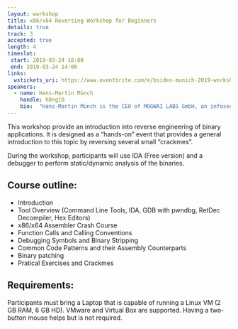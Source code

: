 ```yaml
---
layout: workshop
title: x86/x64 Reversing Workshop for Beginners
details: true
track: 3
accepted: true
length: 4
timeslot:
 start: 2019-03-24 18:00
 end: 2019-03-24 14:00
links:
  wstickets_uri: https://www.eventbrite.com/e/bsides-munich-2019-workshop-x86x64-reversing-workshop-for-beginners-tickets-56283776290
speakers:
  - name: Hans-Martin Münch
    handle: h0ng10
    bio:  "Hans-Martin Münch is the CEO of MOGWAI LABS GmbH, an infosec boutique with a strong emphasis on offensive security, based in Neu-Ulm. He also teaches the elective course “penetration testing” at the university of applied sciences Ulm."
---
```


This workshop provide an introduction into reverse engineering of binary applications. It is designed as a “hands-on” event that provides a general introduction to this topic by reversing several small “crackmes”.

During the workshop, participants will use IDA (Free version) and a debugger to perform static/dynamic analysis of the binaries.

## Course outline:
- Introduction 
- Tool Overview (Command Line Tools, IDA, GDB with pwndbg, RetDec Decompiler, Hex Editors)
- x86/x64 Assembler Crash Course
- Function Calls and Calling Conventions 
- Debugging Symbols and Binary Stripping 
- Common Code Patterns and their Assembly Counterparts
- Binary patching
- Pratical Exercises and Crackmes


## Requirements:
Participants must bring a Laptop that is capable of running a Linux VM (2 GB RAM, 6 GB HD). VMware and Virtual Box are supported. Having a two-button mouse helps but is not required.
